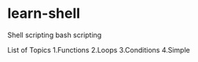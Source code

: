 # learn-shell

Shell scripting bash scripting

List of Topics
1.Functions
2.Loops
3.Conditions
4.Simple
